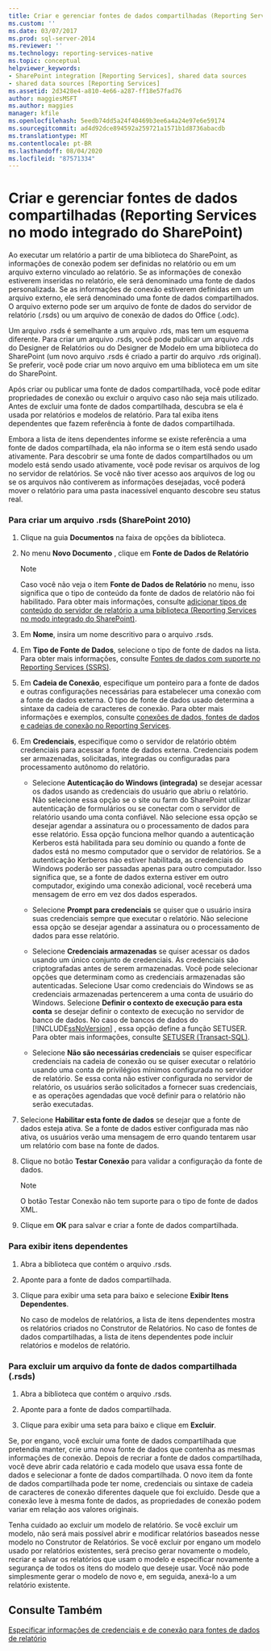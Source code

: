 ```yaml
---
title: Criar e gerenciar fontes de dados compartilhadas (Reporting Services no modo integrado do SharePoint) | Microsoft Docs
ms.custom: ''
ms.date: 03/07/2017
ms.prod: sql-server-2014
ms.reviewer: ''
ms.technology: reporting-services-native
ms.topic: conceptual
helpviewer_keywords:
- SharePoint integration [Reporting Services], shared data sources
- shared data sources [Reporting Services]
ms.assetid: 2d3428e4-a810-4e66-a287-ff18e57fad76
author: maggiesMSFT
ms.author: maggies
manager: kfile
ms.openlocfilehash: 5eedb74dd5a24f40469b3ee6a4a24e97e6e59174
ms.sourcegitcommit: ad4d92dce894592a259721a1571b1d8736abacdb
ms.translationtype: MT
ms.contentlocale: pt-BR
ms.lasthandoff: 08/04/2020
ms.locfileid: "87571334"
---
```

# <a name="create-and-manage-shared-data-sources-reporting-services-in-sharepoint-integrated-mode"></a>Criar e gerenciar fontes de dados compartilhadas (Reporting Services no modo integrado do SharePoint)
  Ao executar um relatório a partir de uma biblioteca do SharePoint, as informações de conexão podem ser definidas no relatório ou em um arquivo externo vinculado ao relatório. Se as informações de conexão estiverem inseridas no relatório, ele será denominado uma fonte de dados personalizada. Se as informações de conexão estiverem definidas em um arquivo externo, ele será denominado uma fonte de dados compartilhados. O arquivo externo pode ser um arquivo de fonte de dados do servidor de relatório (.rsds) ou um arquivo de conexão de dados do Office (.odc).  
  
 Um arquivo .rsds é semelhante a um arquivo .rds, mas tem um esquema diferente. Para criar um arquivo .rsds, você pode publicar um arquivo .rds do Designer de Relatórios ou do Designer de Modelo em uma biblioteca do SharePoint (um novo arquivo .rsds é criado a partir do arquivo .rds original). Se preferir, você pode criar um novo arquivo em uma biblioteca em um site do SharePoint.  
  
 Após criar ou publicar uma fonte de dados compartilhada, você pode editar propriedades de conexão ou excluir o arquivo caso não seja mais utilizado. Antes de excluir uma fonte de dados compartilhada, descubra se ela é usada por relatórios e modelos de relatório. Para tal exiba itens dependentes que fazem referência à fonte de dados compartilhada.  
  
 Embora a lista de itens dependentes informe se existe referência a uma fonte de dados compartilhada, ela não informa se o item está sendo usado ativamente. Para descobrir se uma fonte de dados compartilhados ou um modelo está sendo usado ativamente, você pode revisar os arquivos de log no servidor de relatórios. Se você não tiver acesso aos arquivos de log ou se os arquivos não contiverem as informações desejadas, você poderá mover o relatório para uma pasta inacessível enquanto descobre seu status real.  
  
### <a name="to-create-a-shared-data-source-rsds-file-sharepoint-2010"></a>Para criar um arquivo .rsds (SharePoint 2010)  
  
1.  Clique na guia **Documentos** na faixa de opções da biblioteca.  
  
2.  No menu **Novo Documento** , clique em **Fonte de Dados de Relatório**  
  
    > [!NOTE]  
    >  Caso você não veja o item **Fonte de Dados de Relatório** no menu, isso significa que o tipo de conteúdo da fonte de dados de relatório não foi habilitado. Para obter mais informações, consulte [adicionar tipos de conteúdo do servidor de relatório a uma biblioteca &#40;Reporting Services no modo integrado do SharePoint&#41;](../../2014/reporting-services/add-reporting-services-content-types-to-a-sharepoint-library.md).  
  
3.  Em **Nome**, insira um nome descritivo para o arquivo .rsds.  
  
4.  Em **Tipo de Fonte de Dados**, selecione o tipo de fonte de dados na lista. Para obter mais informações, consulte [Fontes de dados com suporte no Reporting Services &#40;SSRS&#41;](create-deploy-and-manage-mobile-and-paginated-reports.md).  
  
5.  Em **Cadeia de Conexão**, especifique um ponteiro para a fonte de dados e outras configurações necessárias para estabelecer uma conexão com a fonte de dados externa. O tipo de fonte de dados usado determina a sintaxe da cadeia de caracteres de conexão. Para obter mais informações e exemplos, consulte [conexões de dados, fontes de dados e cadeias de conexão no Reporting Services](../../2014/reporting-services/data-connections-data-sources-and-connection-strings-in-reporting-services.md).  
  
6.  Em **Credenciais**, especifique como o servidor de relatório obtém credenciais para acessar a fonte de dados externa. Credenciais podem ser armazenadas, solicitadas, integradas ou configuradas para processamento autônomo do relatório.  
  
    -   Selecione **Autenticação do Windows (integrada)** se desejar acessar os dados usando as credenciais do usuário que abriu o relatório. Não selecione essa opção se o site ou farm do SharePoint utilizar autenticação de formulários ou se conectar com o servidor de relatório usando uma conta confiável. Não selecione essa opção se desejar agendar a assinatura ou o processamento de dados para esse relatório. Essa opção funciona melhor quando a autenticação Kerberos está habilitada para seu domínio ou quando a fonte de dados está no mesmo computador que o servidor de relatórios. Se a autenticação Kerberos não estiver habilitada, as credenciais do Windows poderão ser passadas apenas para outro computador. Isso significa que, se a fonte de dados externa estiver em outro computador, exigindo uma conexão adicional, você receberá uma mensagem de erro em vez dos dados esperados.  
  
    -   Selecione **Prompt para credenciais** se quiser que o usuário insira suas credenciais sempre que executar o relatório. Não selecione essa opção se desejar agendar a assinatura ou o processamento de dados para esse relatório.  
  
    -   Selecione **Credenciais armazenadas** se quiser acessar os dados usando um único conjunto de credenciais. As credenciais são criptografadas antes de serem armazenadas. Você pode selecionar opções que determinam como as credenciais armazenadas são autenticadas. Selecione Usar como credenciais do Windows se as credenciais armazenadas pertencerem a uma conta de usuário do Windows. Selecione **Definir o contexto de execução para esta conta** se desejar definir o contexto de execução no servidor de banco de dados. No caso de bancos de dados do [!INCLUDE[ssNoVersion](../includes/ssnoversion-md.md)] , essa opção define a função SETUSER. Para obter mais informações, consulte [SETUSER &#40;Transact-SQL&#41;](/sql/t-sql/statements/setuser-transact-sql).  
  
    -   Selecione **Não são necessárias credenciais** se quiser especificar credenciais na cadeia de conexão ou se quiser executar o relatório usando uma conta de privilégios mínimos configurada no servidor de relatório. Se essa conta não estiver configurada no servidor de relatório, os usuários serão solicitados a fornecer suas credenciais, e as operações agendadas que você definir para o relatório não serão executadas.  
  
7.  Selecione **Habilitar esta fonte de dados** se desejar que a fonte de dados esteja ativa. Se a fonte de dados estiver configurada mas não ativa, os usuários verão uma mensagem de erro quando tentarem usar um relatório com base na fonte de dados.  
  
8.  Clique no botão **Testar Conexão** para validar a configuração da fonte de dados.  
  
    > [!NOTE]  
    >  O botão Testar Conexão não tem suporte para o tipo de fonte de dados XML.  
  
9. Clique em **OK** para salvar e criar a fonte de dados compartilhada.  
  
### <a name="to-view-dependent-items"></a>Para exibir itens dependentes  
  
1.  Abra a biblioteca que contém o arquivo .rsds.  
  
2.  Aponte para a fonte de dados compartilhada.  
  
3.  Clique para exibir uma seta para baixo e selecione **Exibir Itens Dependentes**.  
  
     No caso de modelos de relatórios, a lista de itens dependentes mostra os relatórios criados no Construtor de Relatórios. No caso de fontes de dados compartilhadas, a lista de itens dependentes pode incluir relatórios e modelos de relatório.  
  
### <a name="to-delete-a-shared-data-source-rsds-file"></a>Para excluir um arquivo da fonte de dados compartilhada (.rsds)  
  
1.  Abra a biblioteca que contém o arquivo .rsds.  
  
2.  Aponte para a fonte de dados compartilhada.  
  
3.  Clique para exibir uma seta para baixo e clique em **Excluir**.  
  
 Se, por engano, você excluir uma fonte de dados compartilhada que pretendia manter, crie uma nova fonte de dados que contenha as mesmas informações de conexão. Depois de recriar a fonte de dados compartilhada, você deve abrir cada relatório e cada modelo que usava essa fonte de dados e selecionar a fonte de dados compartilhada. O novo item da fonte de dados compartilhada pode ter nome, credenciais ou sintaxe de cadeia de caracteres de conexão diferentes daquele que foi excluído. Desde que a conexão leve à mesma fonte de dados, as propriedades de conexão podem variar em relação aos valores originais.  
  
 Tenha cuidado ao excluir um modelo de relatório. Se você excluir um modelo, não será mais possível abrir e modificar relatórios baseados nesse modelo no Construtor de Relatórios. Se você excluir por engano um modelo usado por relatórios existentes, será preciso gerar novamente o modelo, recriar e salvar os relatórios que usam o modelo e especificar novamente a segurança de todos os itens do modelo que deseje usar. Você não pode simplesmente gerar o modelo de novo e, em seguida, anexá-lo a um relatório existente.  
  
## <a name="see-also"></a>Consulte Também  
 [Especificar informações de credenciais e de conexão para fontes de dados de relatório](report-data/specify-credential-and-connection-information-for-report-data-sources.md)  
  
  
